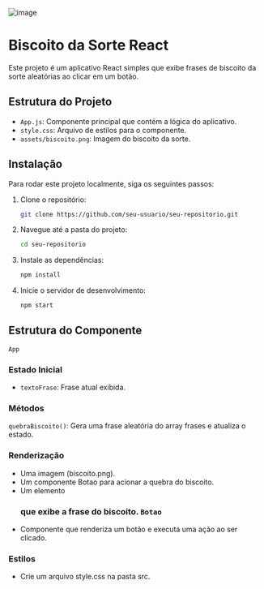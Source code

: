 ![image](https://github.com/ViihSN/biscoitinhoDaSorte/assets/93055828/70fa59ee-bdb3-4c0e-b0c0-0360010131a7)

# Biscoito da Sorte React

Este projeto é um aplicativo React simples que exibe frases de biscoito da sorte aleatórias ao clicar em um botão.

## Estrutura do Projeto

- `App.js`: Componente principal que contém a lógica do aplicativo.
- `style.css`: Arquivo de estilos para o componente.
- `assets/biscoito.png`: Imagem do biscoito da sorte.

## Instalação

Para rodar este projeto localmente, siga os seguintes passos:

1. Clone o repositório:
   ```bash
   git clone https://github.com/seu-usuario/seu-repositorio.git

2. Navegue até a pasta do projeto:
   ```bash
   cd seu-repositorio
   
3. Instale as dependências:
   ```bash
   npm install

4. Inicie o servidor de desenvolvimento:
   ```bash
   npm start
   
## Estrutura do Componente
`App`
### Estado Inicial
- `textoFrase`: Frase atual exibida.
### Métodos
`quebraBiscoito()`: Gera uma frase aleatória do array frases e atualiza o estado.
### Renderização
- Uma imagem (biscoito.png).
- Um componente Botao para acionar a quebra do biscoito.
- Um elemento <h3> que exibe a frase do biscoito.
`Botao`
- Componente que renderiza um botão e executa uma ação ao ser clicado.
### Estilos
- Crie um arquivo style.css na pasta src.
